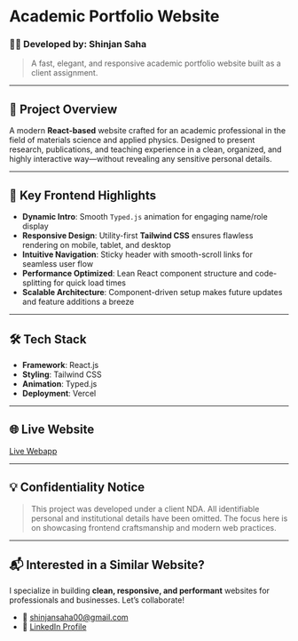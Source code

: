 # Academic Portfolio Website

### 👨‍💻 Developed by: **Shinjan Saha**  
> A fast, elegant, and responsive academic portfolio website built as a client assignment.

---

## 🧠 Project Overview

A modern **React-based** website crafted for an academic professional in the field of materials science and applied physics. Designed to present research, publications, and teaching experience in a clean, organized, and highly interactive way—without revealing any sensitive personal details.

---

## 🚀 Key Frontend Highlights

- **Dynamic Intro**: Smooth `Typed.js` animation for engaging name/role display  
- **Responsive Design**: Utility-first **Tailwind CSS** ensures flawless rendering on mobile, tablet, and desktop  
- **Intuitive Navigation**: Sticky header with smooth-scroll links for seamless user flow  
- **Performance Optimized**: Lean React component structure and code-splitting for quick load times  
- **Scalable Architecture**: Component-driven setup makes future updates and feature additions a breeze

---

## 🛠️ Tech Stack

- **Framework**: React.js  
- **Styling**: Tailwind CSS  
- **Animation**: Typed.js  
- **Deployment**: Vercel

---

## 🌐 Live Website  
[Live Webapp](https://kuntal-maity.vercel.app/)

---

## 💡 Confidentiality Notice

> This project was developed under a client NDA. All identifiable personal and institutional details have been omitted. The focus here is on showcasing frontend craftsmanship and modern web practices.

---

## 📬 Interested in a Similar Website?

I specialize in building **clean, responsive, and performant** websites for professionals and businesses. Let’s collaborate!

- 📧 shinjansaha00@gmail.com 
- 🔗 [LinkedIn Profile](https://www.linkedin.com/in/shinjan-saha-1bb744319/)  
